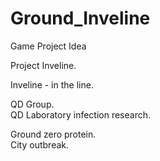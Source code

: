 # Ground_Inveline
Game Project Idea

Project Inveline.

Inveline - in the line.

QD Group.   
QD Laboratory infection research.




Ground zero protein.  
City outbreak.  
